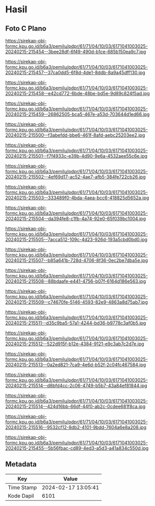 # Hasil

## Foto C Plano

https://sirekap-obj-formc.kpu.go.id/b6a3/pemilu/pdpr/61/71/04/10/03/6171041003025-20240215-215454--3bee28df-6f49-490d-b1ce-685b150ea9c7.jpg

https://sirekap-obj-formc.kpu.go.id/b6a3/pemilu/pdpr/61/71/04/10/03/6171041003025-20240215-215457--37ca0dd5-6f8d-4de1-8ddb-8a9a45dff130.jpg

https://sirekap-obj-formc.kpu.go.id/b6a3/pemilu/pdpr/61/71/04/10/03/6171041003025-20240215-215458--e42cd772-6bde-48be-bd5e-9d89c824f5ad.jpg

https://sirekap-obj-formc.kpu.go.id/b6a3/pemilu/pdpr/61/71/04/10/03/6171041003025-20240215-215459--26862505-bca5-467e-a53d-703644d1ed66.jpg

https://sirekap-obj-formc.kpu.go.id/b6a3/pemilu/pdpr/61/71/04/10/03/6171041003025-20240215-215500--f3abefdd-bbe6-461f-8afd-aebc25203ee2.jpg

https://sirekap-obj-formc.kpu.go.id/b6a3/pemilu/pdpr/61/71/04/10/03/6171041003025-20240215-215501--f7f4933c-e39b-4d90-9e6a-4532aee55c6e.jpg

https://sirekap-obj-formc.kpu.go.id/b6a3/pemilu/pdpr/61/71/04/10/03/6171041003025-20240215-215502--4ef69d17-ac52-4ae7-afb5-384fe722cb26.jpg

https://sirekap-obj-formc.kpu.go.id/b6a3/pemilu/pdpr/61/71/04/10/03/6171041003025-20240215-215503--333489f0-4bda-4aea-bcc6-418825d5652a.jpg

https://sirekap-obj-formc.kpu.go.id/b6a3/pemilu/pdpr/61/71/04/10/03/6171041003025-20240215-215504--da394fe8-c1fb-4a74-92e0-65f039bc1004.jpg

https://sirekap-obj-formc.kpu.go.id/b6a3/pemilu/pdpr/61/71/04/10/03/6171041003025-20240215-215505--7acca512-109c-4d23-926d-193a5cbd0bd0.jpg

https://sirekap-obj-formc.kpu.go.id/b6a3/pemilu/pdpr/61/71/04/10/03/6171041003025-20240215-215507--b85a641b-728d-4706-8f36-0ec2be7dba5e.jpg

https://sirekap-obj-formc.kpu.go.id/b6a3/pemilu/pdpr/61/71/04/10/03/6171041003025-20240215-215508--88bdaafe-e441-4756-b07f-6164d186e563.jpg

https://sirekap-obj-formc.kpu.go.id/b6a3/pemilu/pdpr/61/71/04/10/03/6171041003025-20240215-215509--c74670fe-5146-4593-82e9-4863a8d75ab7.jpg

https://sirekap-obj-formc.kpu.go.id/b6a3/pemilu/pdpr/61/71/04/10/03/6171041003025-20240215-215511--d35c9ba5-57a1-4244-bd36-b9778c3af0b5.jpg

https://sirekap-obj-formc.kpu.go.id/b6a3/pemilu/pdpr/61/71/04/10/03/6171041003025-20240215-215512--522d915f-b12e-4384-9121-e9c3ab7c2d7e.jpg

https://sirekap-obj-formc.kpu.go.id/b6a3/pemilu/pdpr/61/71/04/10/03/6171041003025-20240215-215513--0a2ed821-7ca9-4e6d-b52f-2c04fc467584.jpg

https://sirekap-obj-formc.kpu.go.id/b6a3/pemilu/pdpr/61/71/04/10/03/6171041003025-20240215-215514--d8bfd4cc-2c06-4749-b5b7-43a84ef81844.jpg

https://sirekap-obj-formc.kpu.go.id/b6a3/pemilu/pdpr/61/71/04/10/03/6171041003025-20240215-215514--424d16bb-66df-44f0-ab2c-0cdee681f8ca.jpg

https://sirekap-obj-formc.kpu.go.id/b6a3/pemilu/pdpr/61/71/04/10/03/6171041003025-20240215-215516--9532cf12-8db2-4101-9bdd-7604a6e8a208.jpg

https://sirekap-obj-formc.kpu.go.id/b6a3/pemilu/pdpr/61/71/04/10/03/6171041003025-20240215-215455--5b56fbac-cd89-4ed3-a5d3-a41a834c550d.jpg


## Metadata

| Key        | Value               |
| ---------- | ------------------- |
| Time Stamp | 2024-02-17 13:05:41 |
| Kode Dapil | 6101                |



